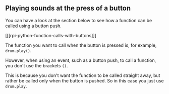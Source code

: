 ## Playing sounds at the press of a button

You can have a look at the section below to see how a function can be called using a button push.

[[[rpi-python-function-calls-with-buttons]]]

The function you want to call when the button is pressed is, for example, `drum.play()`.

However, when using an event, such as a button push, to call a function, you don't use the brackets `()`.

This is because you don't want the function to be called straight away, but rather be called only when the button is pushed. So in this case you just use `drum.play`.

